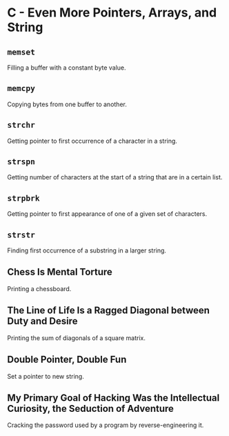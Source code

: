 # C - Even More Pointers, Arrays, and String

## `memset`
Filling a buffer with a constant byte value.

## `memcpy`
Copying bytes from one buffer to another.

## `strchr`
Getting pointer to first occurrence of a character in a string.

## `strspn`
Getting number of characters at the start of a string that are in a certain list.

## `strpbrk`
Getting pointer to first appearance of one of a given set of characters.

## `strstr`
Finding first occurrence of a substring in a larger string.

## Chess Is Mental Torture
Printing a chessboard.

## The Line of Life Is a Ragged Diagonal between Duty and Desire
Printing the sum of diagonals of a square matrix.

## Double Pointer, Double Fun
Set a pointer to new string.

## My Primary Goal of Hacking Was the Intellectual Curiosity, the Seduction of Adventure
Cracking the password used by a program by reverse-engineering it.
